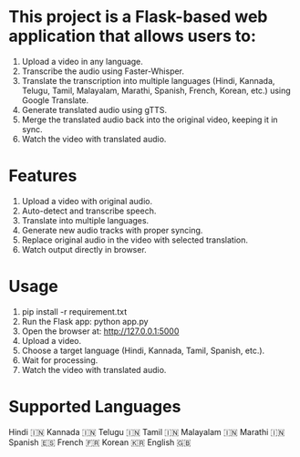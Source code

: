 # This project is a Flask-based web application that allows users to:
1. Upload a video in any language.
2. Transcribe the audio using Faster-Whisper.
3. Translate the transcription into multiple languages (Hindi, Kannada, Telugu, Tamil, Malayalam, Marathi, Spanish, French, Korean, etc.) using Google Translate.
4. Generate translated audio using gTTS.
5. Merge the translated audio back into the original video, keeping it in sync.
6. Watch the video with translated audio.

# Features
1. Upload a video with original audio.
2. Auto-detect and transcribe speech.
3. Translate into multiple languages.
4. Generate new audio tracks with proper syncing.
5. Replace original audio in the video with selected translation.
6. Watch output directly in browser.

# Usage
1. pip install -r requirement.txt
2. Run the Flask app:
   python app.py
3. Open the browser at:
    http://127.0.0.1:5000
4. Upload a video.
5. Choose a target language (Hindi, Kannada, Tamil, Spanish, etc.).
6. Wait for processing.
7. Watch the video with translated audio.

# Supported Languages
Hindi 🇮🇳
Kannada 🇮🇳
Telugu 🇮🇳
Tamil 🇮🇳
Malayalam 🇮🇳
Marathi 🇮🇳
Spanish 🇪🇸
French 🇫🇷
Korean 🇰🇷
English 🇬🇧